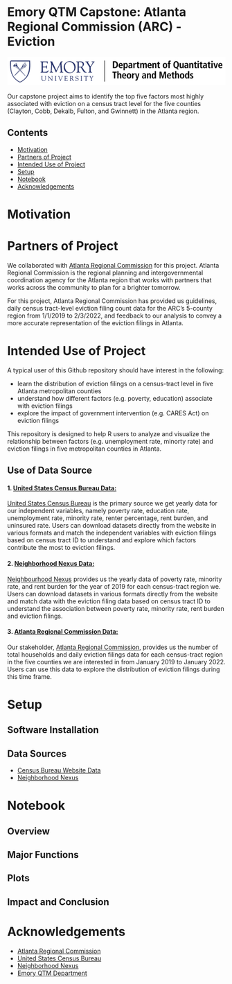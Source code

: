 # Emory QTM Capstone: Atlanta Regional Commission (ARC) - Eviction
![Logo](/images/QTM_Logo.png)

Our capstone project aims to identify the top five factors most highly associated with eviction on a census tract level for the five counties (Clayton, Cobb, Dekalb, Fulton, and Gwinnett) in the Atlanta region.

## Contents
- [Motivation](#motivation)
- [Partners of Project](#partners-of-project)
- [Intended Use of Project](#intended-use-of-project)
- [Setup](#setup)
- [Notebook](#notebook)
- [Acknowledgements](#acknowledgements)


# Motivation

# Partners of Project
We collaborated with [Atlanta Regional Commission](https://atlantaregional.org/) for this project. Atlanta Regional Commission is the regional planning and intergovernmental coordination agency for the Atlanta region that works with partners that works across the community to plan for a brighter tomorrow. 

For this project, Atlanta Regional Commission has provided us guidelines, daily census tract-level eviction filing count data for the ARC’s 5-county region from 1/1/2019 to 2/3/2022, and feedback to our analysis to convey a more accurate representation of the eviction filings in Atlanta. 

# Intended Use of Project

A typical user of this Github repository should have interest in the following:
- learn the distribution of eviction filings on a census-tract level in five Atlanta metropolitan counties
- understand how different factors (e.g. poverty, education) associate with eviction filings
- explore the impact of government intervention (e.g. CARES Act) on eviction filings

This repository is designed to help R users to analyze and visualize the relationship between factors (e.g. unemployment rate, minorty rate) and eviction filings in five metropolitan counties in Atlanta.

## Use of Data Source

#### 1. [United States Census Bureau Data:](https://www.census.gov/)
[United States Census Bureau](https://www.census.gov/) is the primary source we get yearly data for our independent variables, namely poverty rate, education rate, unemployment rate, minority rate, renter percentage, rent burden, and uninsured rate. Users can download datasets directly from the website in various formats and match the independent variables with eviction filings based on census tract ID to understand and explore which factors contribute the most to eviction filings.

#### 2. [Neighborhood Nexus Data:](https://data.neighborhoodnexus.org/)
[Neighbourhood Nexus](https://data.neighborhoodnexus.org/) provides us the yearly data of poverty rate, minority rate, and rent burden for the year of 2019 for each census-tract region we. Users can download datasets in various formats directly from the website and match data with the eviction filing data based on census tract ID to understand the association between poverty rate, minority rate, rent burden and eviction filings.

#### 3. [Atlanta Regional Commission Data:](https://atlantaregional.org/)
Our stakeholder, [Atlanta Regional Commission](https://atlantaregional.org/), provides us the number of total households and daily eviction filings data for each census-tract region in the five counties we are interested in from January 2019 to January 2022. Users can use this data to explore the distribution of eviction filings during this time frame.

# Setup

## Software Installation

## Data Sources
- [Census Bureau Website Data](https://data.census.gov/cedsci/)
- [Neighborhood Nexus](https://data.neighborhoodnexus.org/)

# Notebook

## Overview

## Major Functions

## Plots

## Impact and Conclusion

# Acknowledgements
- [Atlanta Regional Commission](https://atlantaregional.org/)
- [United States Census Bureau](https://www.census.gov/)
- [Neighborhood Nexus](https://data.neighborhoodnexus.org/)
- [Emory QTM Department](https://quantitative.emory.edu/)
